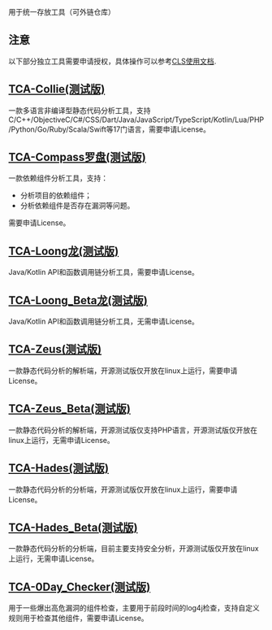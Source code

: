 用于统一存放工具（可外链仓库）

## **注意**
以下部分独立工具需要申请授权，具体操作可以参考[CLS使用文档](../server/cls/README.md).

## [TCA-Collie(测试版)](https://github.com/TCATools/collie)
一款多语言非编译型静态代码分析工具，支持C/C++/ObjectiveC/C#/CSS/Dart/Java/JavaScript/TypeScript/Kotlin/Lua/PHP/Python/Go/Ruby/Scala/Swift等17门语言，需要申请License。

## [TCA-Compass罗盘(测试版)](https://github.com/TCATools/compass)
一款依赖组件分析工具，支持：
- 分析项目的依赖组件；
- 分析依赖组件是否存在漏洞等问题。

需要申请License。

## [TCA-Loong龙(测试版)](https://github.com/TCATools/loong)
Java/Kotlin API和函数调用链分析工具，需要申请License。

## [TCA-Loong_Beta龙(测试版)](https://github.com/TCATools/loong_beta)
Java/Kotlin API和函数调用链分析工具，无需申请License。

## [TCA-Zeus(测试版)](https://github.com/TCATools/TCA-Zeus-linux)
一款静态代码分析的解析端，开源测试版仅开放在linux上运行，需要申请License。

## [TCA-Zeus_Beta(测试版)](https://github.com/TCATools/Zeus_Beta)
一款静态代码分析的解析端，开源测试版仅支持PHP语言，开源测试版仅开放在linux上运行，无需申请License。

## [TCA-Hades(测试版)](https://github.com/TCATools/TCA-Hades-linux)
一款静态代码分析的分析端，开源测试版仅开放在linux上运行，需要申请License。

## [TCA-Hades_Beta(测试版)](https://github.com/TCATools/Hades_Beta)
一款静态代码分析的分析端，目前主要支持安全分析，开源测试版仅开放在linux上运行，无需申请License。

## [TCA-0Day_Checker(测试版)](https://github.com/TCATools/codedog_0Day_checker)
用于一些爆出高危漏洞的组件检查，主要用于前段时间的log4j检查，支持自定义规则用于检查其他组件，需要申请License。
